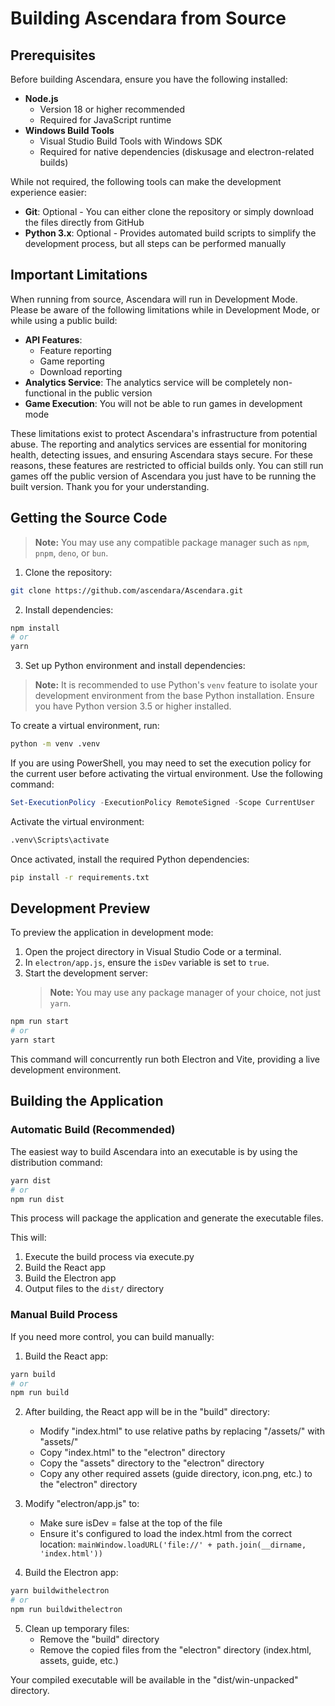 # Building Ascendara from Source

## Prerequisites

Before building Ascendara, ensure you have the following installed:

- **Node.js**
  - Version 18 or higher recommended
  - Required for JavaScript runtime
- **Windows Build Tools**
  - Visual Studio Build Tools with Windows SDK
  - Required for native dependencies (diskusage and electron-related builds)

While not required, the following tools can make the development experience easier:

- **Git**: Optional - You can either clone the repository or simply download the files directly from GitHub
- **Python 3.x**: Optional - Provides automated build scripts to simplify the development process, but all steps can be performed manually

## Important Limitations

When running from source, Ascendara will run in Development Mode. Please be aware of the following limitations
while in Development Mode, or while using a public build:

- **API Features**:
  - Feature reporting
  - Game reporting
  - Download reporting
- **Analytics Service**: The analytics service will be completely non-functional in the public version
- **Game Execution**: You will not be able to run games in development mode

These limitations exist to protect Ascendara's infrastructure from potential abuse. The reporting and analytics services are essential for monitoring health, detecting issues, and ensuring Ascendara stays secure. For these reasons, these features are restricted to official builds only. You can still run games off the public version of Ascendara you just have to be running the built version. Thank you for your understanding.

## Getting the Source Code
   > **Note:** You may use any compatible package manager such as `npm`, `pnpm`, `deno`, or `bun`.

1. Clone the repository:

```bash
git clone https://github.com/ascendara/Ascendara.git
```

2. Install dependencies:

```bash
npm install
# or
yarn
```

3. Set up Python environment and install dependencies:

> **Note:** It is recommended to use Python's `venv` feature to isolate your development environment from the base Python installation. Ensure you have Python version 3.5 or higher installed.

To create a virtual environment, run:

```bash
python -m venv .venv
```

If you are using PowerShell, you may need to set the execution policy for the current user before activating the virtual environment. Use the following command:

```ps1
Set-ExecutionPolicy -ExecutionPolicy RemoteSigned -Scope CurrentUser
```

Activate the virtual environment:

```cmd
.venv\Scripts\activate
```

Once activated, install the required Python dependencies:

```bash
pip install -r requirements.txt
```

## Development Preview

To preview the application in development mode:

1. Open the project directory in Visual Studio Code or a terminal.
2. In `electron/app.js`, ensure the `isDev` variable is set to `true`.
3. Start the development server:
   > **Note:** You may use any package manager of your choice, not just `yarn`.

```bash
npm run start
# or
yarn start
```

This command will concurrently run both Electron and Vite, providing a live development environment.

## Building the Application

### Automatic Build (Recommended)

The easiest way to build Ascendara into an executable is by using the distribution command:

```bash
yarn dist
# or
npm run dist
```

This process will package the application and generate the executable files.

This will:

1. Execute the build process via execute.py
2. Build the React app
3. Build the Electron app
4. Output files to the `dist/` directory

### Manual Build Process

If you need more control, you can build manually:

1. Build the React app:

```bash
yarn build
# or
npm run build
```

2. After building, the React app will be in the "build" directory:

   - Modify "index.html" to use relative paths by replacing "/assets/" with "assets/"
   - Copy "index.html" to the "electron" directory
   - Copy the "assets" directory to the "electron" directory
   - Copy any other required assets (guide directory, icon.png, etc.) to the "electron" directory

3. Modify "electron/app.js" to:

   - Make sure isDev = false at the top of the file
   - Ensure it's configured to load the index.html from the correct location:
     `mainWindow.loadURL('file://' + path.join(__dirname, 'index.html'))`

4. Build the Electron app:

```bash
yarn buildwithelectron
# or
npm run buildwithelectron
```

5. Clean up temporary files:
   - Remove the "build" directory
   - Remove the copied files from the "electron" directory (index.html, assets, guide, etc.)

Your compiled executable will be available in the "dist/win-unpacked" directory.
